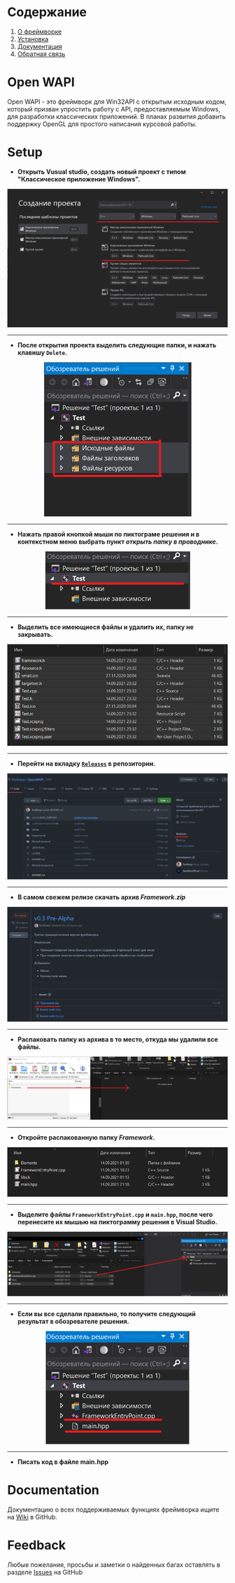 # Содержание

 1. [О фреймворке](#open-wapi)
 2. [Установка](#setup)
 3. [Документация](#documentation)
 4. [Обратная связь](#feedback)

# Open WAPI
Open WAPI - это фреймворк для Win32API с открытым исходным кодом, который призван упростить работу с API, предоставляемым Windows, для разработки классических приложений. В планах развития добавить поддержку OpenGL для простого написания курсовой работы.

# Setup
- __Открыть Vusual studio, создать новый проект с типом "Классическое приложение Windows".__
<div align=center>
 <img src="SetupTutorial/1.png?raw=true"</img>
</div>
<hr>

- __После открытия проекта выделить следующие папки, и нажать клавишу `Delete`.__
<div align=center>
 <img src="SetupTutorial/2.png?raw=true"</img>
</div>
<hr>

- __Нажать правой кнопкой мыши по пиктограме решения и в контекстном меню выбрать пункт _открыть папку в проводнике_.__
<div align=center>
 <img src="SetupTutorial/3.png?raw=true"</img>
</div>
<hr>

- __Выделить все имеющиеся файлы и удалить их, папку не закрывать.__
<div align=center>
 <img src="SetupTutorial/4.png?raw=true"</img>
</div>
<hr>

- __Перейти на вкладку [`Releases`](https://github.com/TonSharp/OpenWAPI/releases) в репозитории.__
<div align=center>
 <img src="SetupTutorial/5.png?raw=true"</img>
</div>
<hr>

- __В самом свежем релизе скачать архив _Framework.zip___
<div align=center>
 <img src="SetupTutorial/6.png?raw=true"</img>
</div>
<hr>

- __Распаковать папку из архива в то место, откуда мы удалили все файлы.__
<div align=center>
 <img src="SetupTutorial/7.png?raw=true"</img>
</div>
<hr>

- __Откройте распакованную папку _Framework_.__
<div align=center>
 <img src="SetupTutorial/8.png?raw=true"</img>
</div>
<hr>

- __Выделите файлы `FrameworkEntryPoint.cpp` и `main.hpp`, после чего перенесите их мышью на пиктограмму решения в Visual Studio.__
<div align=center>
 <img src="SetupTutorial/9.png?raw=true"</img>
</div>
<hr>

- __Если вы все сделали правильно, то получите следующий результат в обозревателе решения.__
<div align=center>
 <img src="SetupTutorial/10.png?raw=true"</img>
</div>
<hr>

- __Писать код в файле main.hpp__

# Documentation
Документацию о всех поддерживаемых функциях фреймворка ищите на [Wiki](https://github.com/TonSharp/OpenWAPI/wiki/Base-Documentation) в GitHub.

# Feedback
Любые пожелания, просьбы и заметки о найденных багах оставлять в разделе [Issues](https://github.com/TonSharp/OpenWAPI/issues) на GitHub
